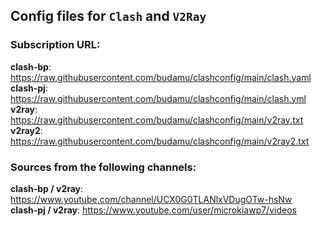 ## Config files for `Clash` and `V2Ray`

### Subscription URL:

**clash-bp**: <https://raw.githubusercontent.com/budamu/clashconfig/main/clash.yaml><br>
**clash-pj**: <https://raw.githubusercontent.com/budamu/clashconfig/main/clash.yml><br>
**v2ray**: <https://raw.githubusercontent.com/budamu/clashconfig/main/v2ray.txt> <br> 
**v2ray2**: <https://raw.githubusercontent.com/budamu/clashconfig/main/v2ray2.txt>

### Sources from the following channels:
**clash-bp / v2ray**: <https://www.youtube.com/channel/UCX0G0TLANlxVDugOTw-hsNw><br>
**clash-pj / v2ray**: <https://www.youtube.com/user/microkiawp7/videos>
